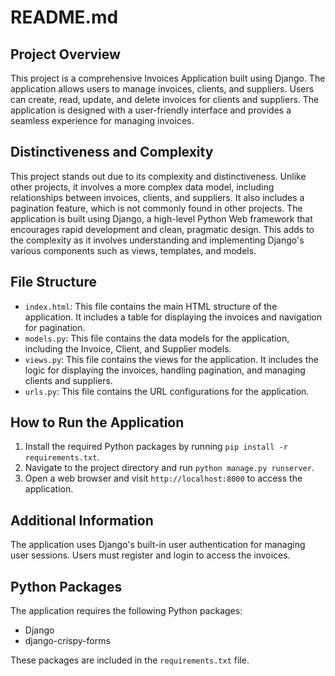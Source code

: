 # README.md

## Project Overview

This project is a comprehensive Invoices Application built using Django. The application allows users to manage invoices, clients, and suppliers. Users can create, read, update, and delete invoices for clients and suppliers. The application is designed with a user-friendly interface and provides a seamless experience for managing invoices.

## Distinctiveness and Complexity

This project stands out due to its complexity and distinctiveness. Unlike other projects, it involves a more complex data model, including relationships between invoices, clients, and suppliers. It also includes a pagination feature, which is not commonly found in other projects. The application is built using Django, a high-level Python Web framework that encourages rapid development and clean, pragmatic design. This adds to the complexity as it involves understanding and implementing Django's various components such as views, templates, and models.

## File Structure

- `index.html`: This file contains the main HTML structure of the application. It includes a table for displaying the invoices and navigation for pagination.
- `models.py`: This file contains the data models for the application, including the Invoice, Client, and Supplier models.
- `views.py`: This file contains the views for the application. It includes the logic for displaying the invoices, handling pagination, and managing clients and suppliers.
- `urls.py`: This file contains the URL configurations for the application.

## How to Run the Application

1. Install the required Python packages by running `pip install -r requirements.txt`.
2. Navigate to the project directory and run `python manage.py runserver`.
3. Open a web browser and visit `http://localhost:8000` to access the application.

## Additional Information

The application uses Django's built-in user authentication for managing user sessions. Users must register and login to access the invoices.

## Python Packages

The application requires the following Python packages:

- Django
- django-crispy-forms

These packages are included in the `requirements.txt` file.